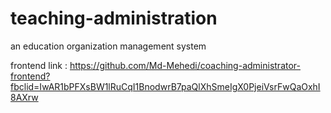 # teaching-administration
an education organization management system

frontend link : https://github.com/Md-Mehedi/coaching-administrator-frontend?fbclid=IwAR1bPFXsBW1lRuCqI1BnodwrB7paQlXhSmeIgX0PjeiVsrFwQaOxhI8AXrw